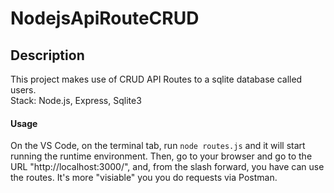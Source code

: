 # NodejsApiRouteCRUD

## Description
This project makes use of CRUD API Routes to a sqlite database called users. <br>
Stack: Node.js, Express, Sqlite3

#### Usage
On the VS Code, on the terminal tab, run ```node routes.js``` and it will start running the runtime environment. 
Then, go to your browser and go to the URL "http://localhost:3000/", and, from the slash forward, you have can use the routes.
It's more "visiable" you you do requests via Postman.
